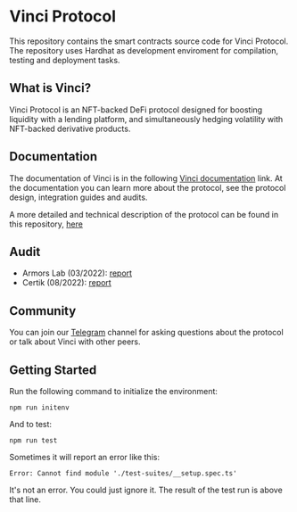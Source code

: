 # Vinci Protocol

This repository contains the smart contracts source code for Vinci Protocol. The repository uses Hardhat as development enviroment for compilation, testing and deployment tasks.

## What is Vinci?

Vinci Protocol is an NFT-backed DeFi protocol designed for boosting liquidity with a lending platform, and simultaneously hedging volatility with NFT-backed derivative products.

## Documentation

The documentation of Vinci is in the following [Vinci documentation](https://docs.vinci.io/) link. At the documentation you can learn more about the protocol, see the protocol design, integration guides and audits.

A more detailed and technical description of the protocol can be found in this repository, [here](https://docsend.com/view/b8fvuknbyhjvhcfa)

## Audit

* Armors Lab (03/2022): [report](/audits/Armors-vinci-03-2022.pdf)
* Certik (08/2022): [report](/audits/Certik-final-20220826T184220Z.pdf)

## Community

You can join our [Telegram](https://t.me/vinciprotocol) channel for asking questions about the protocol or talk about Vinci with other peers.

## Getting Started

Run the following command to initialize the environment:

`npm run initenv`

And to test:

`npm run test`

Sometimes it will report an error like this:

`Error: Cannot find module './test-suites/__setup.spec.ts'`

It's not an error. You could just ignore it. The result of the test run is above that line.
